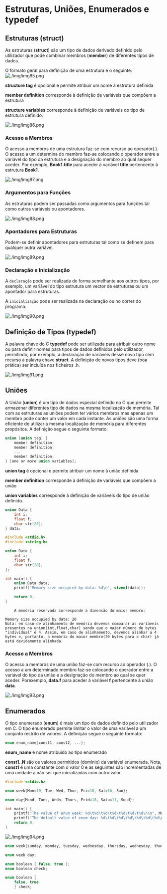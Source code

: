 # Estruturas, Uniões, Enumerados e typedef

## Estruturas (struct)
As estruturas (**struct**) são um tipo de dados derivado definido pelo utilizador que pode combinar membros (**member**) de diferentes tipos de dados. 

O formato geral para definição de uma estrutura é o seguinte:
![./img/img85.png](./img/img85.png)

**structure tag** é opcional e permite atribuir um nome à estrutura definida

**member definition** corresponde à definição de variáveis que compõem a estrutura 

**structure variables** corresponde à definição de variáveis do tipo de estrutura definido.

![./img/img86.png](./img/img86.png)

### Acesso a Membros

O acesso a membros de uma estrutura faz-se com recurso ao operador(.). O acesso a um determina do membro faz-se colocando o operador entre a variável do tipo da estrutura e a designação do membro ao qual sequer aceder. Por exemplo, **Book1.title** para aceder à variável **title** pertencente à estrutura **Book1**.

![./img/img87.png](./img/img87.png)

### Argumentos para Funções

As estruturas podem ser passadas como argumentos para funções tal como outras variáveis ou apontadores.

![./img/img88.png](./img/img88.png)

### Apontadores para Estruturas
Podem-se definir apontadores para estruturas tal como se definem para qualquer outra variável.

![./img/img89.png](./img/img89.png)

### Declaração e Inicialização

A `declaração` pode ser realizada de forma semelhante aos outros tipos, por exemplo, um variável do tipo estrutura um vector de estruturas ou um apontador para estruturas.

A `inicialização` pode ser realizada na declaração ou no correr do programa.

![./img/img90.png](./img/img90.png)

## Definição de Tipos (typedef)
A palavra chave do C **typedef** pode ser utilizada para atribuir outro nome ou para definir nomes para tipos de dados definidos pelo utilizador, permitindo, por exemplo, a declaração de variáveis desse novo tipo sem recurso à palavra chave **struct**. A definição de novos tipos deve (boa prática) ser incluída nos ficheiros .h.

![./img/img91.png](./img/img91.png)

## Uniões 
A União (**union**) é um tipo de dados especial definido no C que permite armazenar diferentes tipo de dados na mesma localização de memória. Tal com as estruturas as uniões podem ter vários membros mas apenas um membro pode conter um valor em cada instante. As uniões são uma forma eficiente de utilizar a mesma localização de memória para diferentes propósitos. A definição segue o seguinte formato:

```c
union [union tag] {
    member definition;
    member definition;
    ...
    member definition;
} [one or more union variables];
```

**union tag** é opcional e permite atribuir um nome à união definida 

**member definition** corresponde à definição de variáveis que compõem a união

**union variables** corresponde à definição de variáveis do tipo de união definido.

```c
union Data {
    int i;
    float f;
    char str[20];
} data;
```

```c
#include <stdio.h>
#include <string.h>

union Data {
    int i;
    float f;
    char str[20];
};

int main() {
    union Data data;
    printf("Memory size occupied by data: %d\n", sizeof(data));

    return 0;
}
```

`    A memória reservada corresponde à dimensão do maior membro:`
```
Memory size occupied by data: 20
Nota: em caso de alinhamento de memória devemos comparar as variáveis presentes na union(int,float,char) sendo que o maior número de bytes "individual" é 4. Assim, em caso de alinhamento, devemos alinhar a 4 bytes e, portanto, a memória do maior membro(20 bytes para o char) já está devidamente alinhada.
```

### Acesso a Membros
O acesso a membros de uma união faz-se com recurso ao operador (.). O acesso a um determinado membro faz-se colocando o operador entre a variável do tipo da união e a designação do membro ao qual se quer aceder. Porexemplo, **data.f** para aceder à variável **f** pertencente à união **data**.

![./img/img93.png](./img/img93.png)

## Enumerados
O tipo enumerado (**enum**) é mais um tipo de dados definido pelo utilizador em C. O tipo enumerado permite limitar o valor de uma variável a um conjunto restrito de valores. A definição segue o seguinte formato:

```c
enum enum_name{const1, const2, ...};
```

**enum_name** é nome atribuído ao tipo enumerado

**const1..N** são os valores permitidos (domínio) da variável enumerada. Nota, **const1** é uma constante com o valor 0 e as seguintes são incrementadas de uma unidade a não ser que inicializadas com outro valor.

```c
#include <stdio.h>

enum week{Mon=10, Tue, Wed, Thur, Fri=10, Sat=16, Sun};

enum day{Mond, Tues, Wedn, Thurs, Frid=18, Satu=11, Sund};

int main() {
    printf("The value of enum week: %d\t%d\t%d\t%d\t%d\t%d\t%d\n\n", Mon, Tue, Wed, Thur, Fri, Sat, Sun);
    printf("The default value of enum day: %d\t%d\t%d\t%d\t%d\t%d\t%d\n\n", Mon, Tues, Wedn, Thurs, Frid, Satu, Sund);
    return 0;
}
```

![./img/img94.png](./img/img94.png)

```c
enum week{sunday, monday, tuesday, wednesday, thursday, wednesday, thursday, friday, saturday};

enum week day;
```

```c
enum boolean { false, true };
enum boolean check;
```

```c
enum boolean { 
    false, true 
    } check;
```
